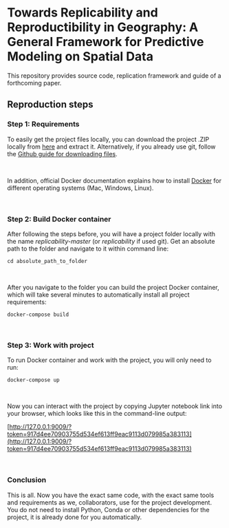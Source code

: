 # Towards Replicability and Reproductibility in Geography: A General Framework for Predictive Modeling on Spatial Data

This repository provides source code, replication framework and guide of a forthcoming paper.


## Reproduction steps

### Step 1: Requirements
To easily get the project files locally, you can download the project .ZIP locally from [here](https://github.com/dsvanidze/replicability/archive/refs/heads/master.zip) and extract it. Alternatively, if you already use git, follow the [Github guide for downloading files](https://docs.github.com/en/enterprise/2.13/user/articles/cloning-a-repository).

<br>

In addition, official Docker documentation explains how to install [Docker](https://docs.docker.com/get-docker/) for different operating systems (Mac, Windows, Linux).


<br>

### Step 2: Build Docker container
After following the steps before, you will have a project folder locally with the name *replicability-master* (or *replicability* if used git). Get an absolute path to the folder and navigate to it within command line:

`cd absolute_path_to_folder`

<br>

After you  navigate to  the folder you can build the project Docker container, which will take several minutes to automatically install all project requirements:

`docker-compose build`

<br>

### Step 3: Work with project
To run Docker container and work with the project, you will only need to run:

`docker-compose up`

<br>

Now you can interact with the project by copying Jupyter notebook link into your browser, which looks like this in the command-line output:

[http://127.0.0.1:9009/?token=917d4ee70903755d534ef613ff9eac9113d079985a383113](http://127.0.0.1:9009/?token=917d4ee70903755d534ef613ff9eac9113d079985a383113)

<br>

### Conclusion

This is all. Now you have the exact same code, with the exact same tools and requirements as we, collaborators, use for the project development. You do not need to install Python, Conda or other dependencies for the project, it is already done for you automatically.
